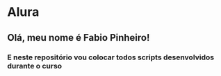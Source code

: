 # Alura

## Olá, meu nome é Fabio Pinheiro! 
### E neste repositório vou colocar todos scripts desenvolvidos durante o curso
